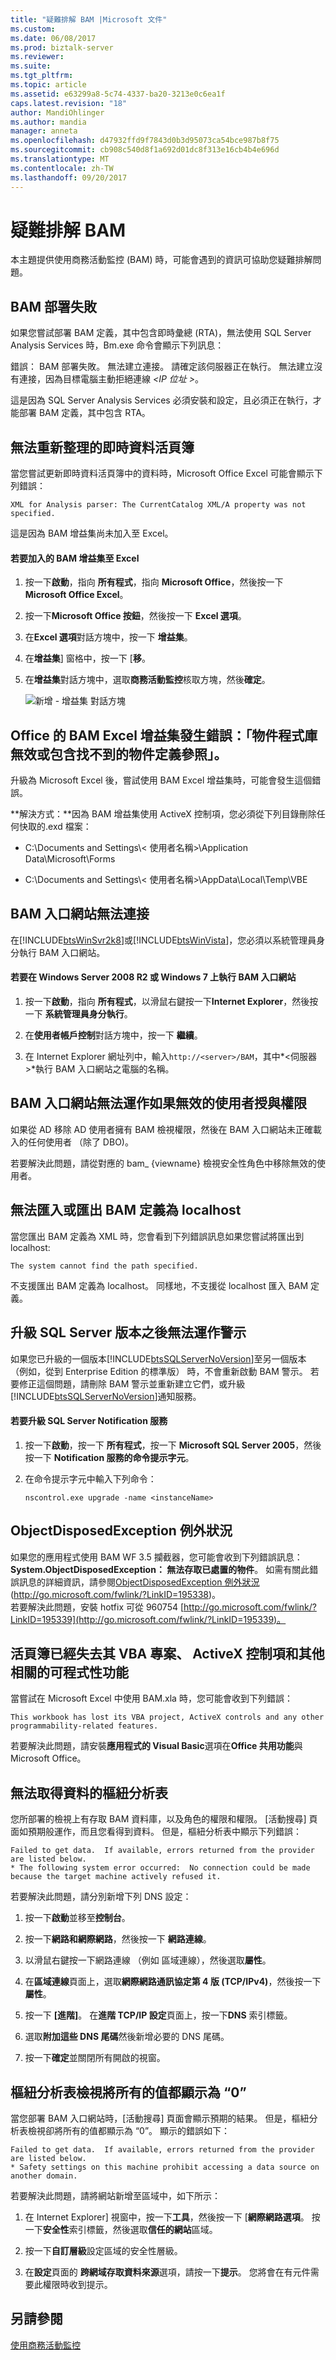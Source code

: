 ```yaml
---
title: "疑難排解 BAM |Microsoft 文件"
ms.custom: 
ms.date: 06/08/2017
ms.prod: biztalk-server
ms.reviewer: 
ms.suite: 
ms.tgt_pltfrm: 
ms.topic: article
ms.assetid: e63299a8-5c74-4337-ba20-3213e0c6ea1f
caps.latest.revision: "18"
author: MandiOhlinger
ms.author: mandia
manager: anneta
ms.openlocfilehash: d47932ffd9f7843d0b3d95073ca54bce987b8f75
ms.sourcegitcommit: cb908c540d8f1a692d01dc8f313e16cb4b4e696d
ms.translationtype: MT
ms.contentlocale: zh-TW
ms.lasthandoff: 09/20/2017
---
```

# <a name="troubleshooting-bam"></a>疑難排解 BAM
本主題提供使用商務活動監控 (BAM) 時，可能會遇到的資訊可協助您疑難排解問題。  
  
## <a name="bam-deployment-failed"></a>BAM 部署失敗  
 如果您嘗試部署 BAM 定義，其中包含即時彙總 (RTA)，無法使用 SQL Server Analysis Services 時，Bm.exe 命令會顯示下列訊息：  
  
 錯誤： BAM 部署失敗。 無法建立連接。 請確定該伺服器正在執行。 無法建立沒有連接，因為目標電腦主動拒絕連線 *\<IP 位址 >*。  
  
 這是因為 SQL Server Analysis Services 必須安裝和設定，且必須正在執行，才能部署 BAM 定義，其中包含 RTA。  
  
## <a name="cannot-refresh-the-live-data-workbook"></a>無法重新整理的即時資料活頁簿  
 當您嘗試更新即時資料活頁簿中的資料時，Microsoft Office Excel 可能會顯示下列錯誤：  
  
 `XML for Analysis parser: The CurrentCatalog XML/A property was not specified.`  
  
 這是因為 BAM 增益集尚未加入至 Excel。  
  
#### <a name="to-add-the-bam-add-in-to-excel"></a>若要加入的 BAM 增益集至 Excel  
  
1.  按一下**啟動**，指向 **所有程式**，指向  **Microsoft Office**，然後按一下  **Microsoft Office Excel**。  
  
2.  按一下**Microsoft Office 按鈕**，然後按一下  **Excel 選項**。  
  
3.  在**Excel 選項**對話方塊中，按一下 **增益集**。  
  
4.  在**增益集**] 窗格中，按一下 [**移**。  
  
5.  在**增益集**對話方塊中，選取**商務活動監控**核取方塊，然後**確定**。  
  
     ![新增 &#45; 增益集 對話方塊](../core/media/addins.gif "增益集")  
  
## <a name="errorobject-library-invalid-or-contains-references-to-object-definitions-that-could-not-be-found-with-bam-excel-add-in-in-office"></a>Office 的 BAM Excel 增益集發生錯誤：「物件程式庫無效或包含找不到的物件定義參照」。  
 升級為 Microsoft Excel 後，嘗試使用 BAM Excel 增益集時，可能會發生這個錯誤。  
  
 **解決方式：**因為 BAM 增益集使用 ActiveX 控制項，您必須從下列目錄刪除任何快取的.exd 檔案：  
  
-   C:\Documents and Settings\\< 使用者名稱\>\Application Data\Microsoft\Forms  
  
-   C:\Documents and Settings\\< 使用者名稱\>\AppData\Local\Temp\VBE  
  
## <a name="bam-portal-cannot-connect"></a>BAM 入口網站無法連接  
 在[!INCLUDE[btsWinSvr2k8](../includes/btswinsvr2k8-md.md)]或[!INCLUDE[btsWinVista](../includes/btswinvista-md.md)]，您必須以系統管理員身分執行 BAM 入口網站。  
  
#### <a name="to-run-the-bam-portal-on-windows-server-2008-r2-or-windows-7"></a>若要在 Windows Server 2008 R2 或 Windows 7 上執行 BAM 入口網站  
  
1.  按一下**啟動**，指向 **所有程式**，以滑鼠右鍵按一下**Internet Explorer**，然後按一下 **系統管理員身分執行**。  
  
2.  在**使用者帳戶控制**對話方塊中，按一下 **繼續**。  
  
3.  在 Internet Explorer 網址列中，輸入`http://<server>/BAM`，其中*\<伺服器 >*執行 BAM 入口網站之電腦的名稱。  
  
## <a name="bam-portal-does-not-work-if-invalid-users-are-granted-permissions"></a>BAM 入口網站無法運作如果無效的使用者授與權限  
 如果從 AD 移除 AD 使用者擁有 BAM 檢視權限，然後在 BAM 入口網站未正確載入的任何使用者 （除了 DBO)。  
  
 若要解決此問題，請從對應的 bam_ {viewname} 檢視安全性角色中移除無效的使用者。  
  
## <a name="cannot-export-or-import-a-bam-definition-to-localhost"></a>無法匯入或匯出 BAM 定義為 localhost  
 當您匯出 BAM 定義為 XML 時，您會看到下列錯誤訊息如果您嘗試將匯出到 localhost:  
  
 `The system cannot find the path specified.`  
  
 不支援匯出 BAM 定義為 localhost。 同樣地，不支援從 localhost 匯入 BAM 定義。  
  
## <a name="alerts-do-not-work-after-upgrading-sql-server-editions"></a>升級 SQL Server 版本之後無法運作警示  
 如果您已升級的一個版本[!INCLUDE[btsSQLServerNoVersion](../includes/btssqlservernoversion-md.md)]至另一個版本 （例如，從到 Enterprise Edition 的標準版） 時，不會重新啟動 BAM 警示。 若要修正這個問題，請刪除 BAM 警示並重新建立它們，或升級[!INCLUDE[btsSQLServerNoVersion](../includes/btssqlservernoversion-md.md)]通知服務。  
  
#### <a name="to-upgrade-the-sql-server-notification-service"></a>若要升級 SQL Server Notification 服務  
  
1.  按一下**啟動**，按一下 **所有程式**，按一下  **Microsoft SQL Server 2005**，然後按一下  **Notification 服務的命令提示字元**。  
  
2.  在命令提示字元中輸入下列命令：  
  
     `nscontrol.exe upgrade -name <instanceName>`  
  
## <a name="objectdisposedexception-exception"></a>ObjectDisposedException 例外狀況  
 如果您的應用程式使用 BAM WF 3.5 攔截器，您可能會收到下列錯誤訊息： **System.ObjectDisposedException： 無法存取已處置的物件**。 如需有關此錯誤訊息的詳細資訊，請參閱[ObjectDisposedException 例外狀況](http://go.microsoft.com/fwlink/?LinkID=195338)(http://go.microsoft.com/fwlink/?LinkID=195338)。   
若要解決此問題，安裝 hotfix 可從 960754 [http://go.microsoft.com/fwlink/?LinkID=195339](http://go.microsoft.com/fwlink/?LinkID=195339)。  
  
## <a name="workbook-has-lost-its-vba-project-activex-controls-and-other-programmability-related-features"></a>活頁簿已經失去其 VBA 專案、 ActiveX 控制項和其他相關的可程式性功能  
 當嘗試在 Microsoft Excel 中使用 BAM.xla 時，您可能會收到下列錯誤：  
  
 `This workbook has lost its VBA project, ActiveX controls and any other programmability-related features.`  
  
 若要解決此問題，請安裝**應用程式的 Visual Basic**選項在**Office 共用功能**與 Microsoft Office。  
  
## <a name="pivot-table-fails-to-get-the-data"></a>無法取得資料的樞紐分析表  
 您所部署的檢視上有存取 BAM 資料庫，以及角色的權限和權限。 [活動搜尋] 頁面如預期般運作，而且您看得到資料。 但是，樞紐分析表中顯示下列錯誤：  
  
```  
Failed to get data.  If available, errors returned from the provider are listed below.  
* The following system error occurred:  No connection could be made because the target machine actively refused it.  
```  
  
 若要解決此問題，請分別新增下列 DNS 設定：  
  
1.  按一下**啟動**並移至**控制台**。  
  
2.  按一下**網路和網際網路**，然後按一下 **網路連線**。  
  
3.  以滑鼠右鍵按一下網路連線 （例如 區域連線），然後選取**屬性**。  
  
4.  在**區域連線**頁面上，選取**網際網路通訊協定第 4 版 (TCP/IPv4)**，然後按一下**屬性**。  
  
5.  按一下 **[進階]**。 在**進階 TCP/IP 設定**頁面上，按一下**DNS**  索引標籤。  
  
6.  選取**附加這些 DNS 尾碼**然後新增必要的 DNS 尾碼。  
  
7.  按一下**確定**並關閉所有開啟的視窗。  
  
## <a name="pivot-table-view-shows-all-values-as-0"></a>樞紐分析表檢視將所有的值都顯示為 “0”  
 當您部署 BAM 入口網站時，[活動搜尋] 頁面會顯示預期的結果。 但是，樞紐分析表檢視卻將所有的值都顯示為 “0”。 顯示的錯誤如下：  
  
```  
Failed to get data.  If available, errors returned from the provider are listed below.  
* Safety settings on this machine prohibit accessing a data source on another domain.  
```  
  
 若要解決此問題，請將網站新增至區域中，如下所示：  
  
1.  在 Internet Explorer] 視窗中，按一下**工具**，然後按一下 [**網際網路選項**。 按一下**安全性**索引標籤，然後選取**信任的網站**區域。  
  
2.  按一下**自訂層級**設定區域的安全性層級。  
  
3.  在**設定**頁面的 **跨網域存取資料來源**選項，請按一下**提示**。 您將會在有元件需要此權限時收到提示。  
  
## <a name="see-also"></a>另請參閱  
 [使用商務活動監控](../core/using-business-activity-monitoring.md)